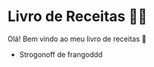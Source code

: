 # Livro de Receitas :man_cook:

Olá! Bem vindo ao meu livro de receitas :wave:

- Strogonoff de frangoddd